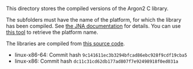 This directory stores the compiled versions of the Argon2 C library.

The subfolders must have the name of the platform, for which the library has been compiled. See [the JNA documentation](https://java-native-access.github.io/jna/4.2.1/com/sun/jna/NativeLibrary.html) for details. You can use [this tool](https://github.com/phxql/jna-info) to retrieve the platform name.

The libraries are compiled from [this source code](https://github.com/P-H-C/phc-winner-argon2).

* linux-x86-64: Commit hash `9c141611ec3b3294bfcad86ebc928f9cdf19cba5`
* linux-x86: Commit hash `dc11c31cd62db177ad807f7e92498918f0ed031a`
